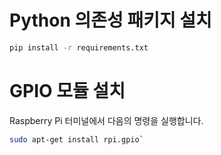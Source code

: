 # Python 의존성 패키지 설치
```bash
pip install -r requirements.txt
```

# GPIO 모듈 설치
Raspberry Pi 터미널에서 다음의 명령을 실행합니다.  
```bash
sudo apt-get install rpi.gpio`
```
